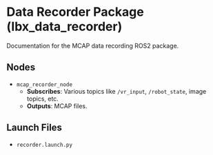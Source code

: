 # Data Recorder Package (lbx_data_recorder)

Documentation for the MCAP data recording ROS2 package.

## Nodes

- `mcap_recorder_node`
  - **Subscribes**: Various topics like `/vr_input`, `/robot_state`, image topics, etc.
  - **Outputs**: MCAP files.

## Launch Files

- `recorder.launch.py`
